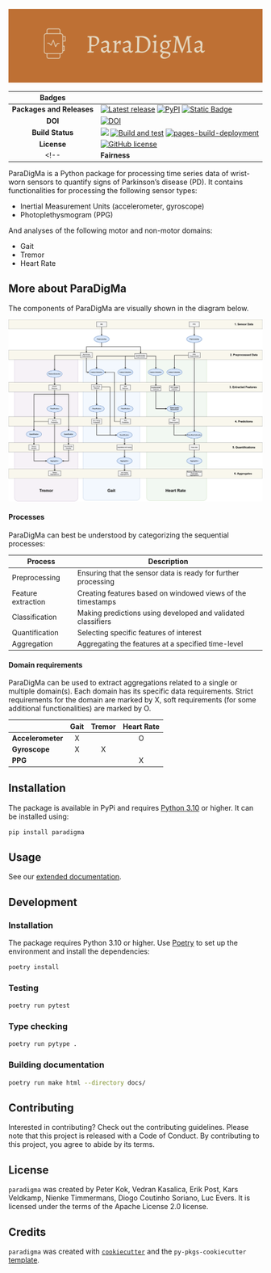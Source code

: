 ![ParaDigMa logo](docs/source/_static/img/paradigma-logo-banner.png)

| Badges | |
|:----:|----|
| **Packages and Releases** | [![Latest release](https://img.shields.io/github/release/biomarkersparkinson/paradigma.svg)](https://github.com/biomarkersparkinson/paradigma/releases/latest) [![PyPI](https://img.shields.io/pypi/v/paradigma.svg)](https://pypi.python.org/pypi/paradigma/)  [![Static Badge](https://img.shields.io/badge/RSD-paradigma-lib)](https://research-software-directory.org/software/paradigma) |
| **DOI** | [![DOI](https://zenodo.org/badge/DOI/10.5281/zenodo.13838393.svg)](https://doi.org/10.5281/zenodo.13838393) |
| **Build Status** | [![](https://img.shields.io/badge/python-3.10+-blue.svg)](https://www.python.org/downloads/) [![Build and test](https://github.com/biomarkersParkinson/paradigma/actions/workflows/build-and-test.yml/badge.svg)](https://github.com/biomarkersParkinson/paradigma/actions/workflows/build-and-test.yml) [![pages-build-deployment](https://github.com/biomarkersParkinson/paradigma/actions/workflows/pages/pages-build-deployment/badge.svg)](https://github.com/biomarkersParkinson/paradigma/actions/workflows/pages/pages-build-deployment) |
| **License** |  [![GitHub license](https://img.shields.io/github/license/biomarkersParkinson/paradigma)](https://github.com/biomarkersparkinson/paradigma/blob/main/LICENSE) |
<!-- | **Fairness** |  [![fair-software.eu](https://img.shields.io/badge/fair--software.eu-%E2%97%8F%20%20%E2%97%8F%20%20%E2%97%8F%20%20%E2%97%8F%20%20%E2%97%8F-green)](https://fair-software.eu) [![OpenSSF Best Practices](https://bestpractices.coreinfrastructure.org/projects/8083/badge)](https://www.bestpractices.dev/projects/8083) | --> 

ParaDigMa is a Python package for processing time series data of wrist-worn sensors to quantify signs of Parkinson’s disease (PD). It contains functionalities for processing the following sensor types:
* Inertial Measurement Units (accelerometer, gyroscope)
* Photoplethysmogram (PPG)

And analyses of the following motor and non-motor domains:
* Gait
* Tremor
* Heart Rate

## More about ParaDigMa
The components of ParaDigMa are visually shown in the diagram below.

![Pipeline Architecture](docs/source/_static/img/pipeline-architecture.png)

#### Processes
ParaDigMa can best be understood by categorizing the sequential processes:

| Process | Description |
| ---- | ---- |
| Preprocessing | Ensuring that the sensor data is ready for further processing | 
| Feature extraction | Creating features based on windowed views of the timestamps |
| Classification | Making predictions using developed and validated classifiers | 
| Quantification | Selecting specific features of interest |
| Aggregation | Aggregating the features at a specified time-level |

#### Domain requirements
ParaDigMa can be used to extract aggregations related to a single or multiple domain(s). Each domain has its specific data requirements. Strict requirements for the domain are marked by X, soft requirements (for some additional functionalities) are marked by O.

| | Gait | Tremor | Heart Rate |
|----------|:-----------:|:-----------:|:-----------:|
| **Accelerometer** | X | | O | 
| **Gyroscope** | X | X | | 
| **PPG** | | | X | 



## Installation

The package is available in PyPi and requires [Python 3.10](https://www.python.org/downloads/) or higher. It can be installed using:

```bash
pip install paradigma
```

## Usage

See our [extended documentation](https://biomarkersparkinson.github.io/paradigma/).

## Development

### Installation

The package requires Python 3.10 or higher. Use [Poetry](https://python-poetry.org/docs/#installation) to set up the environment and install the dependencies:

```bash
poetry install
```

### Testing

```bash
poetry run pytest
```

### Type checking

```bash
poetry run pytype .
```

### Building documentation

```bash
poetry run make html --directory docs/
```

## Contributing

Interested in contributing? Check out the contributing guidelines. Please note that this project is released with a Code of Conduct. By contributing to this project, you agree to abide by its terms.

## License

`paradigma` was created by Peter Kok, Vedran Kasalica, Erik Post, Kars Veldkamp, Nienke Timmermans, Diogo Coutinho Soriano, Luc Evers. It is licensed under the terms of the Apache License 2.0 license.

## Credits

`paradigma` was created with [`cookiecutter`](https://cookiecutter.readthedocs.io/en/latest/) and the `py-pkgs-cookiecutter` [template](https://github.com/py-pkgs/py-pkgs-cookiecutter).
